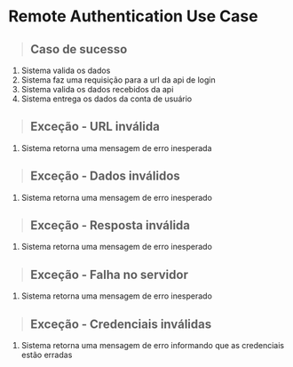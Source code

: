# Remote Authentication Use Case

> ## Caso de sucesso
1. Sistema valida os dados
2. Sistema faz uma requisição para a url da api de login
3. Sistema valida os dados recebidos da api
4. Sistema entrega os dados da conta de usuário

> ## Exceção - URL inválida
1. Sistema retorna uma mensagem de erro inesperada

> ## Exceção - Dados inválidos
1. Sistema retorna uma mensagem de erro inesperado

> ## Exceção - Resposta inválida
1. Sistema retorna uma mensagem de erro inesperado

> ## Exceção - Falha no servidor
1. Sistema retorna uma mensagem de erro inesperado

> ## Exceção - Credenciais inválidas
1. Sistema retorna uma mensagem de erro informando que as credenciais estão erradas